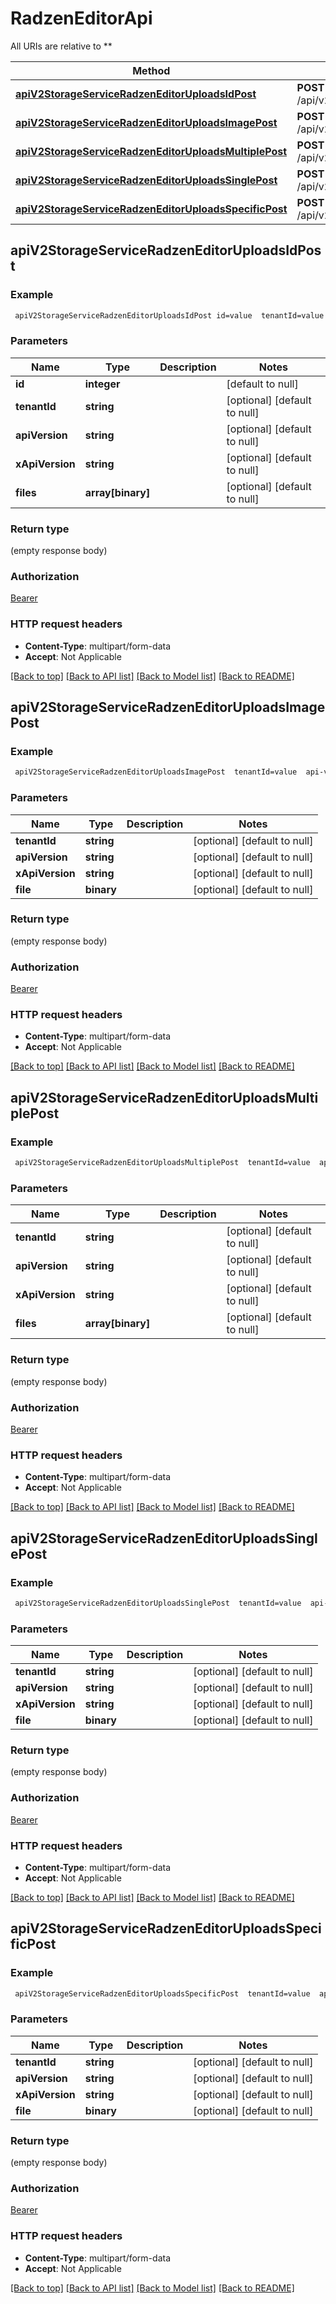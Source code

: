 # RadzenEditorApi

All URIs are relative to **

Method | HTTP request | Description
------------- | ------------- | -------------
[**apiV2StorageServiceRadzenEditorUploadsIdPost**](RadzenEditorApi.md#apiV2StorageServiceRadzenEditorUploadsIdPost) | **POST** /api/v2/StorageService/RadzenEditor/Uploads/{id} | 
[**apiV2StorageServiceRadzenEditorUploadsImagePost**](RadzenEditorApi.md#apiV2StorageServiceRadzenEditorUploadsImagePost) | **POST** /api/v2/StorageService/RadzenEditor/Uploads/Image | 
[**apiV2StorageServiceRadzenEditorUploadsMultiplePost**](RadzenEditorApi.md#apiV2StorageServiceRadzenEditorUploadsMultiplePost) | **POST** /api/v2/StorageService/RadzenEditor/Uploads/Multiple | 
[**apiV2StorageServiceRadzenEditorUploadsSinglePost**](RadzenEditorApi.md#apiV2StorageServiceRadzenEditorUploadsSinglePost) | **POST** /api/v2/StorageService/RadzenEditor/Uploads/Single | 
[**apiV2StorageServiceRadzenEditorUploadsSpecificPost**](RadzenEditorApi.md#apiV2StorageServiceRadzenEditorUploadsSpecificPost) | **POST** /api/v2/StorageService/RadzenEditor/Uploads/Specific | 



## apiV2StorageServiceRadzenEditorUploadsIdPost



### Example

```bash
 apiV2StorageServiceRadzenEditorUploadsIdPost id=value  tenantId=value  api-version=value x-api-version:value
```

### Parameters


Name | Type | Description  | Notes
------------- | ------------- | ------------- | -------------
 **id** | **integer** |  | [default to null]
 **tenantId** | **string** |  | [optional] [default to null]
 **apiVersion** | **string** |  | [optional] [default to null]
 **xApiVersion** | **string** |  | [optional] [default to null]
 **files** | **array[binary]** |  | [optional] [default to null]

### Return type

(empty response body)

### Authorization

[Bearer](../README.md#Bearer)

### HTTP request headers

- **Content-Type**: multipart/form-data
- **Accept**: Not Applicable

[[Back to top]](#) [[Back to API list]](../README.md#documentation-for-api-endpoints) [[Back to Model list]](../README.md#documentation-for-models) [[Back to README]](../README.md)


## apiV2StorageServiceRadzenEditorUploadsImagePost



### Example

```bash
 apiV2StorageServiceRadzenEditorUploadsImagePost  tenantId=value  api-version=value x-api-version:value
```

### Parameters


Name | Type | Description  | Notes
------------- | ------------- | ------------- | -------------
 **tenantId** | **string** |  | [optional] [default to null]
 **apiVersion** | **string** |  | [optional] [default to null]
 **xApiVersion** | **string** |  | [optional] [default to null]
 **file** | **binary** |  | [optional] [default to null]

### Return type

(empty response body)

### Authorization

[Bearer](../README.md#Bearer)

### HTTP request headers

- **Content-Type**: multipart/form-data
- **Accept**: Not Applicable

[[Back to top]](#) [[Back to API list]](../README.md#documentation-for-api-endpoints) [[Back to Model list]](../README.md#documentation-for-models) [[Back to README]](../README.md)


## apiV2StorageServiceRadzenEditorUploadsMultiplePost



### Example

```bash
 apiV2StorageServiceRadzenEditorUploadsMultiplePost  tenantId=value  api-version=value x-api-version:value
```

### Parameters


Name | Type | Description  | Notes
------------- | ------------- | ------------- | -------------
 **tenantId** | **string** |  | [optional] [default to null]
 **apiVersion** | **string** |  | [optional] [default to null]
 **xApiVersion** | **string** |  | [optional] [default to null]
 **files** | **array[binary]** |  | [optional] [default to null]

### Return type

(empty response body)

### Authorization

[Bearer](../README.md#Bearer)

### HTTP request headers

- **Content-Type**: multipart/form-data
- **Accept**: Not Applicable

[[Back to top]](#) [[Back to API list]](../README.md#documentation-for-api-endpoints) [[Back to Model list]](../README.md#documentation-for-models) [[Back to README]](../README.md)


## apiV2StorageServiceRadzenEditorUploadsSinglePost



### Example

```bash
 apiV2StorageServiceRadzenEditorUploadsSinglePost  tenantId=value  api-version=value x-api-version:value
```

### Parameters


Name | Type | Description  | Notes
------------- | ------------- | ------------- | -------------
 **tenantId** | **string** |  | [optional] [default to null]
 **apiVersion** | **string** |  | [optional] [default to null]
 **xApiVersion** | **string** |  | [optional] [default to null]
 **file** | **binary** |  | [optional] [default to null]

### Return type

(empty response body)

### Authorization

[Bearer](../README.md#Bearer)

### HTTP request headers

- **Content-Type**: multipart/form-data
- **Accept**: Not Applicable

[[Back to top]](#) [[Back to API list]](../README.md#documentation-for-api-endpoints) [[Back to Model list]](../README.md#documentation-for-models) [[Back to README]](../README.md)


## apiV2StorageServiceRadzenEditorUploadsSpecificPost



### Example

```bash
 apiV2StorageServiceRadzenEditorUploadsSpecificPost  tenantId=value  api-version=value x-api-version:value
```

### Parameters


Name | Type | Description  | Notes
------------- | ------------- | ------------- | -------------
 **tenantId** | **string** |  | [optional] [default to null]
 **apiVersion** | **string** |  | [optional] [default to null]
 **xApiVersion** | **string** |  | [optional] [default to null]
 **file** | **binary** |  | [optional] [default to null]

### Return type

(empty response body)

### Authorization

[Bearer](../README.md#Bearer)

### HTTP request headers

- **Content-Type**: multipart/form-data
- **Accept**: Not Applicable

[[Back to top]](#) [[Back to API list]](../README.md#documentation-for-api-endpoints) [[Back to Model list]](../README.md#documentation-for-models) [[Back to README]](../README.md)

